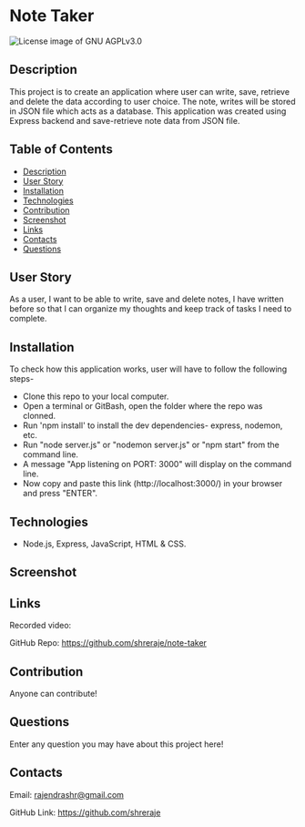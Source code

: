 

# Note Taker

<img src="https://img.shields.io/badge/License-GNU AGPLv3.0-blue.svg" alt="License image of GNU AGPLv3.0" />
  
## Description

This project is to create an application where user can write, save, retrieve and delete the data according to user choice. The note, writes will be stored in JSON file which acts as a database. This application was created using Express backend and save-retrieve note data from JSON file. 

## Table of Contents
* [Description](#description)
* [User Story](#userstory)
* [Installation](#installation)
* [Technologies](#technologies)
* [Contribution](#contribution)
* [Screenshot](#screenshot)
* [Links](#links)
* [Contacts](#contacts)
* [Questions](#questions)

## User Story
As a user, I want to be able to write, save and delete notes, I have written before so that I can organize my thoughts and keep track of tasks I need to complete.

## Installation
To check how this application works, user will have to follow the following steps-
- Clone this repo to your local computer.
- Open a terminal or GitBash, open the folder where the repo was clonned.
- Run 'npm install' to install the dev dependencies- express, nodemon, etc.
- Run "node server.js" or "nodemon server.js" or "npm start" from the command line.
- A message "App listening on PORT: 3000" will display on the command line.
- Now copy and paste this link (http://localhost:3000/) in your browser and press "ENTER".

## Technologies
- Node.js, Express, JavaScript, HTML & CSS.

## Screenshot


## Links
Recorded video: 

GitHub Repo: https://github.com/shreraje/note-taker

## Contribution
Anyone can contribute!

## Questions
Enter any question you may have about this project here!

## Contacts

Email:
rajendrashr@gmail.com

GitHub Link:
https://github.com/shreraje
